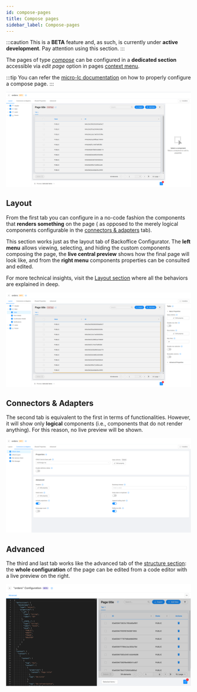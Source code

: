 ```yaml
---
id: compose-pages
title: Compose pages
sidebar_label: Compose-pages
---
```

:::caution
This is a **BETA** feature and, as such, is currently under **active development**. Pay attention using this section.
:::

The pages of type [_compose_](./20_structure.md#page-type) can be configured in a **dedicated section**
accessible via _edit page_ option in pages [context menu](./20_structure.md#edit-page).

:::tip
You can refer the [micro-lc documentation](https://micro-lc.io/docs/guides/applications/compose) on how to properly
configure a compose page.
:::

![Compose page](img/compose-page.png)

## Layout

From the first tab you can configure in a no-code fashion the components that **renders something** on the page (
as opposed to the merely logical components configurable in the [connectors & adapters](#connectors--adapters) tab).

This section works just as the layout tab of Backoffice Configurator. The
**left menu** allows viewing, selecting, and hiding the custom components composing the page, the **live central preview** shows 
how the final page will look like, and from the **right menu** components properties can be consulted and edited.

For more technical insights, visit the [Layout section](./20_structure.md#layout) where all the behaviors are explained in deep.

![Compose page layout tab](img/compose-page_layout.png)

## Connectors & Adapters

The second tab is equivalent to the first in terms of functionalities. However, it will show only **logical** components
(i.e., components that do not render anything). For this reason, no live preview will be shown.

![Compose page connectors & adapters tab](img/compose-page_connectors.png)

## Advanced

The third and last tab works like the advanced tab of the [structure section](./20_structure.md#advanced-configuration):
the **whole configuration** of the page can be edited from a code editor with a live preview on the right.

![Compose page advanced tab](img/compose-page_advanced.png)

